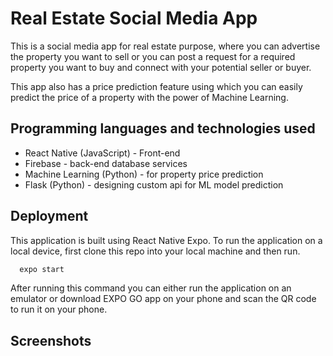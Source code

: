 
# Real Estate Social Media App

This is a social media app for real estate purpose, where you can advertise the property you want to sell or you can post a request for a required property you want to buy and connect with your potential seller or buyer.

This app also has a price prediction feature using which you can easily predict the price of a property with the power of Machine Learning.


## Programming languages and technologies used

- React Native (JavaScript) - Front-end
- Firebase - back-end database services
- Machine Learning (Python) - for property price prediction
- Flask (Python) - designing custom api for ML model prediction 


## Deployment

This application is built using React Native Expo. To run the application on a local device, first clone this repo into your local machine and then run.

```bash
  expo start
```
After running this command you can either run the application on an emulator or download EXPO GO app on your phone and scan the QR code to run it on your phone.

## Screenshots


